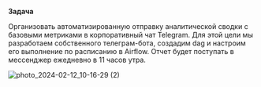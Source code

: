 **Задача**

Организовать автоматизированную отправку аналитической сводки с базовыми метриками в корпоративный чат Telegram. Для этой цели мы разработаем собственного телеграм-бота, создадим dag и настроим его выполнение по расписанию в Airflow. Отчет будет поступать в мессенджер ежедневно в 11 часов утра.

![photo_2024-02-12_10-16-29 (2)](https://github.com/Kirkina/projects/assets/127378919/c88912fc-cb27-414c-acaa-6e02999d2578)
